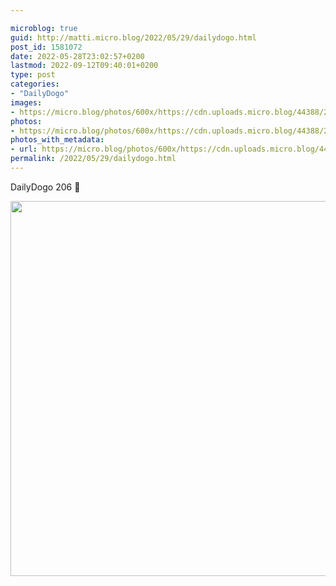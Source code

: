 ```yaml
---

microblog: true
guid: http://matti.micro.blog/2022/05/29/dailydogo.html
post_id: 1581072
date: 2022-05-28T23:02:57+0200
lastmod: 2022-09-12T09:40:01+0200
type: post
categories:
- "DailyDogo"
images:
- https://micro.blog/photos/600x/https://cdn.uploads.micro.blog/44388/2022/fb930cb616.jpg
photos:
- https://micro.blog/photos/600x/https://cdn.uploads.micro.blog/44388/2022/fb930cb616.jpg
photos_with_metadata:
- url: https://micro.blog/photos/600x/https://cdn.uploads.micro.blog/44388/2022/fb930cb616.jpg
permalink: /2022/05/29/dailydogo.html
---
```

DailyDogo 206 🐶

<img src="https://micro.blog/photos/600x/https://blog.martin-haehnel.de/uploads/2022/fb930cb616.jpg" width="600" height="600" alt="" />

